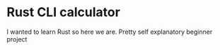# Rust CLI calculator
I wanted to learn Rust so here we are. Pretty self explanatory beginner project